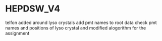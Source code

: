 # HEPDSW_V4
telfon added around lyso crystals
add pmt names to root data
check pmt names and positions of lyso crystal and modified alogorithm for the assignment
